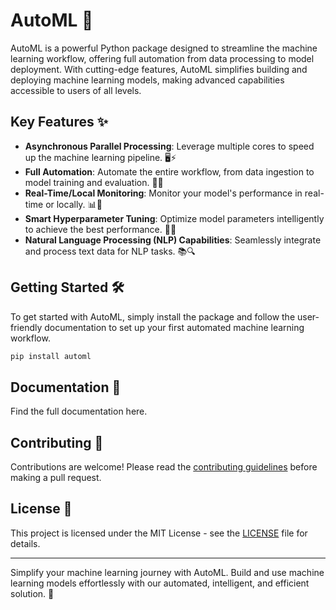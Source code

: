 # AutoML 🚀

AutoML is a powerful Python package designed to streamline the machine learning workflow, offering full automation from data processing to model deployment. With cutting-edge features, AutoML simplifies building and deploying machine learning models, making advanced capabilities accessible to users of all levels.

## Key Features ✨

- **Asynchronous Parallel Processing**: Leverage multiple cores to speed up the machine learning pipeline. 🖥️⚡
- **Full Automation**: Automate the entire workflow, from data ingestion to model training and evaluation. 🤖🔄
- **Real-Time/Local Monitoring**: Monitor your model's performance in real-time or locally. 📊👀
- **Smart Hyperparameter Tuning**: Optimize model parameters intelligently to achieve the best performance. 🧠🎯
- **Natural Language Processing (NLP) Capabilities**: Seamlessly integrate and process text data for NLP tasks. 📚🔍

## Getting Started 🛠️

To get started with AutoML, simply install the package and follow the user-friendly documentation to set up your first automated machine learning workflow.

```bash
pip install automl
```

## Documentation 📘

Find the full documentation here.

## Contributing 🤝

Contributions are welcome! Please read the [contributing guidelines](https://automl-docs.com/contributing) before making a pull request.

## License 📝

This project is licensed under the MIT License - see the [LICENSE](LICENSE) file for details.

---

Simplify your machine learning journey with AutoML. Build and use machine learning models effortlessly with our automated, intelligent, and efficient solution. 🚀